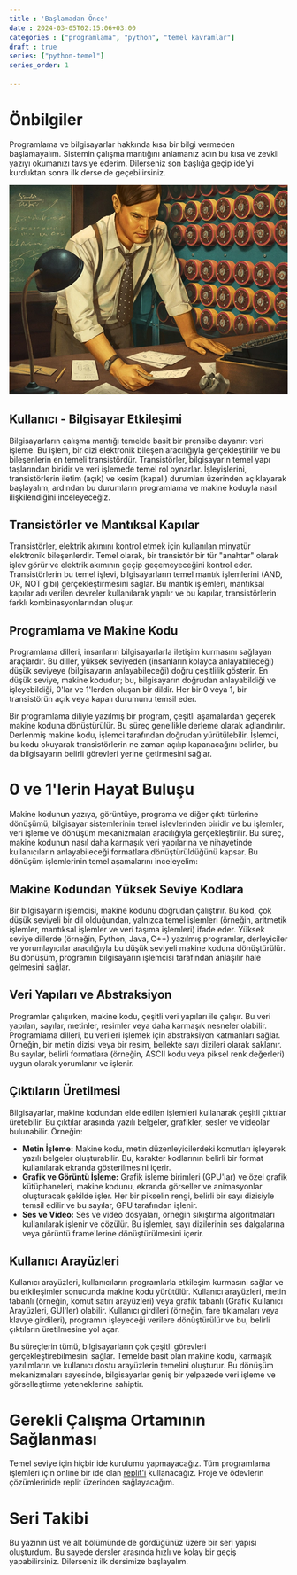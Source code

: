 ```yaml
---
title : 'Başlamadan Önce'
date : 2024-03-05T02:15:06+03:00
categories : ["programlama", "python", "temel kavramlar"]
draft : true
series: ["python-temel"]
series_order: 1

---
```

# Önbilgiler 

Programlama ve bilgisayarlar hakkında kısa bir bilgi vermeden başlamayalım. Sistemin çalışma mantığını anlamanız adın bu kısa ve zevkli yazıyı okumanızı tavsiye ederim. Dilerseniz son başlığa geçip ide'yi kurduktan sonra ilk derse de geçebilirsiniz. 

![turing](turing.webp)

## Kullanıcı - Bilgisayar Etkileşimi 

Bilgisayarların çalışma mantığı temelde basit bir prensibe dayanır: veri işleme. Bu işlem, bir dizi elektronik bileşen aracılığıyla gerçekleştirilir ve bu bileşenlerin en temeli transistördür. Transistörler, bilgisayarın temel yapı taşlarından biridir ve veri işlemede temel rol oynarlar. İşleyişlerini, transistörlerin iletim (açık) ve kesim (kapalı) durumları üzerinden açıklayarak başlayalım, ardından bu durumların programlama ve makine koduyla nasıl ilişkilendiğini inceleyeceğiz.

## Transistörler ve Mantıksal Kapılar
Transistörler, elektrik akımını kontrol etmek için kullanılan minyatür elektronik bileşenlerdir. Temel olarak, bir transistör bir tür "anahtar" olarak işlev görür ve elektrik akımının geçip geçemeyeceğini kontrol eder. Transistörlerin bu temel işlevi, bilgisayarların temel mantık işlemlerini (AND, OR, NOT gibi) gerçekleştirmesini sağlar. Bu mantık işlemleri, mantıksal kapılar adı verilen devreler kullanılarak yapılır ve bu kapılar, transistörlerin farklı kombinasyonlarından oluşur.

## Programlama ve Makine Kodu
Programlama dilleri, insanların bilgisayarlarla iletişim kurmasını sağlayan araçlardır. Bu diller, yüksek seviyeden (insanların kolayca anlayabileceği) düşük seviyeye (bilgisayarın anlayabileceği) doğru çeşitlilik gösterir. En düşük seviye, makine kodudur; bu, bilgisayarın doğrudan anlayabildiği ve işleyebildiği, 0'lar ve 1'lerden oluşan bir dildir. Her bir 0 veya 1, bir transistörün açık veya kapalı durumunu temsil eder.

Bir programlama diliyle yazılmış bir program, çeşitli aşamalardan geçerek makine koduna dönüştürülür. Bu süreç genellikle derleme olarak adlandırılır. Derlenmiş makine kodu, işlemci tarafından doğrudan yürütülebilir. İşlemci, bu kodu okuyarak transistörlerin ne zaman açılıp kapanacağını belirler, bu da bilgisayarın belirli görevleri yerine getirmesini sağlar.

# 0 ve 1'lerin Hayat Buluşu 

Makine kodunun yazıya, görüntüye, programa ve diğer çıktı türlerine dönüşümü, bilgisayar sistemlerinin temel işlevlerinden biridir ve bu işlemler, veri işleme ve dönüşüm mekanizmaları aracılığıyla gerçekleştirilir. Bu süreç, makine kodunun nasıl daha karmaşık veri yapılarına ve nihayetinde kullanıcıların anlayabileceği formatlara dönüştürüldüğünü kapsar. Bu dönüşüm işlemlerinin temel aşamalarını inceleyelim:

## Makine Kodundan Yüksek Seviye Kodlara

Bir bilgisayarın işlemcisi, makine kodunu doğrudan çalıştırır. Bu kod, çok düşük seviyeli bir dil olduğundan, yalnızca temel işlemleri (örneğin, aritmetik işlemler, mantıksal işlemler ve veri taşıma işlemleri) ifade eder. Yüksek seviye dillerde (örneğin, Python, Java, C++) yazılmış programlar, derleyiciler ve yorumlayıcılar aracılığıyla bu düşük seviyeli makine koduna dönüştürülür. Bu dönüşüm, programın bilgisayarın işlemcisi tarafından anlaşılır hale gelmesini sağlar.

## Veri Yapıları ve Abstraksiyon

Programlar çalışırken, makine kodu, çeşitli veri yapıları ile çalışır. Bu veri yapıları, sayılar, metinler, resimler veya daha karmaşık nesneler olabilir. Programlama dilleri, bu verileri işlemek için abstraksiyon katmanları sağlar. Örneğin, bir metin dizisi veya bir resim, bellekte sayı dizileri olarak saklanır. Bu sayılar, belirli formatlara (örneğin, ASCII kodu veya piksel renk değerleri) uygun olarak yorumlanır ve işlenir.

## Çıktıların Üretilmesi

Bilgisayarlar, makine kodundan elde edilen işlemleri kullanarak çeşitli çıktılar üretebilir. Bu çıktılar arasında yazılı belgeler, grafikler, sesler ve videolar bulunabilir. Örneğin:

- **Metin İşleme:** Makine kodu, metin düzenleyicilerdeki komutları işleyerek yazılı belgeler oluşturabilir. Bu, karakter kodlarının belirli bir format kullanılarak ekranda gösterilmesini içerir.
- **Grafik ve Görüntü İşleme:** Grafik işleme birimleri (GPU'lar) ve özel grafik kütüphaneleri, makine kodunu, ekranda görseller ve animasyonlar oluşturacak şekilde işler. Her bir pikselin rengi, belirli bir sayı dizisiyle temsil edilir ve bu sayılar, GPU tarafından işlenir.
- **Ses ve Video:** Ses ve video dosyaları, örneğin sıkıştırma algoritmaları kullanılarak işlenir ve çözülür. Bu işlemler, sayı dizilerinin ses dalgalarına veya görüntü frame'lerine dönüştürülmesini içerir.

## Kullanıcı Arayüzleri

Kullanıcı arayüzleri, kullanıcıların programlarla etkileşim kurmasını sağlar ve bu etkileşimler sonucunda makine kodu yürütülür. Kullanıcı arayüzleri, metin tabanlı (örneğin, komut satırı arayüzleri) veya grafik tabanlı (Grafik Kullanıcı Arayüzleri, GUI'ler) olabilir. Kullanıcı girdileri (örneğin, fare tıklamaları veya klavye girdileri), programın işleyeceği verilere dönüştürülür ve bu, belirli çıktıların üretilmesine yol açar.

Bu süreçlerin tümü, bilgisayarların çok çeşitli görevleri gerçekleştirebilmesini sağlar. Temelde basit olan makine kodu, karmaşık yazılımların ve kullanıcı dostu arayüzlerin temelini oluşturur. Bu dönüşüm mekanizmaları sayesinde, bilgisayarlar geniş bir yelpazede veri işleme ve görselleştirme yeteneklerine sahiptir.

# Gerekli Çalışma Ortamının Sağlanması 

Temel seviye için hiçbir ide kurulumu yapmayacağız. Tüm programlama işlemleri için online bir ide olan [replit'i](https://replit.com/signup) kullanacağız.
Proje ve ödevlerin çözümlerinide replit üzerinden sağlayacağım. 

# Seri Takibi 

Bu yazının üst ve alt bölümünde de gördüğünüz üzere bir seri yapısı oluşturdum. Bu sayede dersler arasında hızlı ve kolay bir geçiş yapabilirsiniz.
Dilerseniz ilk dersimize başlayalım.